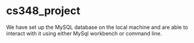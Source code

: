 # cs348_project

We have set up the MySQL database on the local machine and are able to interact with it using either MySql workbench or command line. 
